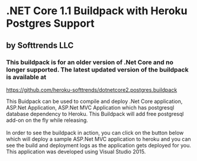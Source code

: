 # .NET Core 1.1 Buildpack with Heroku Postgres Support 
## by Softtrends LLC

### This buildpack is for an older version of .Net Core and no longer supported. The latest updated version of the buildpack is available at 
https://github.com/heroku-softtrends/dotnetcore2.postgres.buildpack 

This Buidpack can be used to compile and deploy .Net Core application, ASP.Net Application, ASP.Net MVC Application which has postgresql database dependency to Heroku. This Buildpack will add free postgresql add-on on the fly while releasing.<br><br>
In order to see the buildpack in action, you can click on the button below which will deploy a sample ASP.Net MVC application to heroku and you can see the build and deployment logs as the application gets deployed for you. This application was developed using Visual Studio 2015. 
<br><p>
